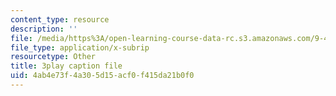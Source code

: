 ```yaml
---
content_type: resource
description: ''
file: /media/https%3A/open-learning-course-data-rc.s3.amazonaws.com/9-40-introduction-to-neural-computation-spring-2018/4ab4e73f4a305d15acf0f415da21b0f0_N-49t1j-XWY.vtt
file_type: application/x-subrip
resourcetype: Other
title: 3play caption file
uid: 4ab4e73f-4a30-5d15-acf0-f415da21b0f0
---
```

